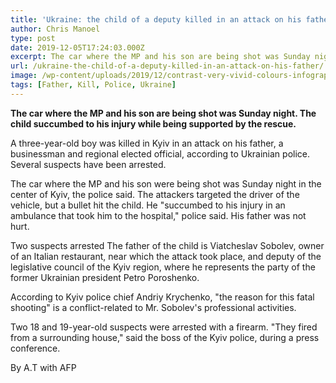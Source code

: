 ```yaml
---
title: 'Ukraine: the child of a deputy killed in an attack on his father'
author: Chris Manoel
type: post
date: 2019-12-05T17:24:03.000Z
excerpt: The car where the MP and his son are being shot was Sunday night. The child succumbed to his injury while being supported by the rescue.
url: /ukraine-the-child-of-a-deputy-killed-in-an-attack-on-his-father/
image: /wp-content/uploads/2019/12/contrast-very-vivid-colours-infographic-presentation-template-ambush-police.jpg
tags: [Father, Kill, Police, Ukraine]
---
```


**The car where the MP and his son are being shot was Sunday night. The child succumbed to his injury while being supported by the rescue.**

A three-year-old boy was killed in Kyiv in an attack on his father, a businessman and regional elected official, according to Ukrainian police. Several suspects have been arrested.

The car where the MP and his son were being shot was Sunday night in the center of Kyiv, the police said. The attackers targeted the driver of the vehicle, but a bullet hit the child. He "succumbed to his injury in an ambulance that took him to the hospital," police said. His father was not hurt.

Two suspects arrested
The father of the child is Viatcheslav Sobolev, owner of an Italian restaurant, near which the attack took place, and deputy of the legislative council of the Kyiv region, where he represents the party of the former Ukrainian president Petro Poroshenko.

According to Kyiv police chief Andriy Krychenko, "the reason for this fatal shooting" is a conflict-related to Mr. Sobolev's professional activities.

Two 18 and 19-year-old suspects were arrested with a firearm. "They fired from a surrounding house," said the boss of the Kyiv police, during a press conference.

By A.T with AFP

